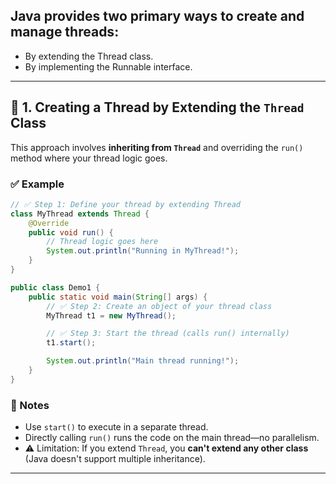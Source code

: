 ## Java provides two primary ways to create and manage threads:

- By extending the Thread class.
- By implementing the Runnable interface.

---

## 🌟 1. Creating a Thread by Extending the `Thread` Class

This approach involves **inheriting from `Thread`** and overriding the `run()` method where your thread logic goes.

### ✅ Example

```java
// ✅ Step 1: Define your thread by extending Thread
class MyThread extends Thread {
    @Override
    public void run() {
        // Thread logic goes here
        System.out.println("Running in MyThread!");
    }
}

public class Demo1 {
    public static void main(String[] args) {
        // ✅ Step 2: Create an object of your thread class
        MyThread t1 = new MyThread();

        // ✅ Step 3: Start the thread (calls run() internally)
        t1.start();

        System.out.println("Main thread running!");
    }
}
```

### 📌 Notes

- Use `start()` to execute in a separate thread.
- Directly calling `run()` runs the code on the main thread—no parallelism.
- ⚠️ Limitation: If you extend `Thread`, you **can't extend any other class** (Java doesn't support multiple inheritance).

---
